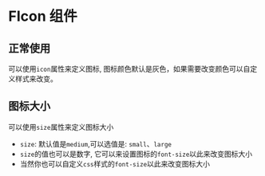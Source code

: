 # FIcon 组件


## 正常使用

可以使用`icon`属性来定义图标, 图标颜色默认是灰色，如果需要改变颜色可以自定义样式来改变。
<sdemo filePath="icon/index.vue"></sdemo>

## 图标大小
可以使用`size`属性来定义图标大小
- `size`: 默认值是`medium`,可以选值是: `small`、`large`
- `size`的值也可以是数字, 它可以来设置图标的`font-size`以此来改变图标大小
- 当然你也可以自定义`css`样式的`font-size`以此来改变图标大小
<sdemo filePath="icon/icon_size.vue"></sdemo>
